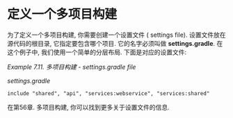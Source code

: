 # 定义一个多项目构建

为了定义一个多项目构建, 你需要创建一个设置文件 ( settings file). 设置文件放在源代码的根目录, 它指定要包含哪个项目. 它的名字必须叫做 **settings.gradle**. 在这个例子中, 我们使用一个简单的分层布局. 下面是对应的设置文件:

*Example 7.11. 多项目构建 - settings.gradle file*

*settings.gradle*

    include "shared", "api", "services:webservice", "services:shared"

在第56章. 多项目构建, 你可以找到更多关于设置文件的信息.


